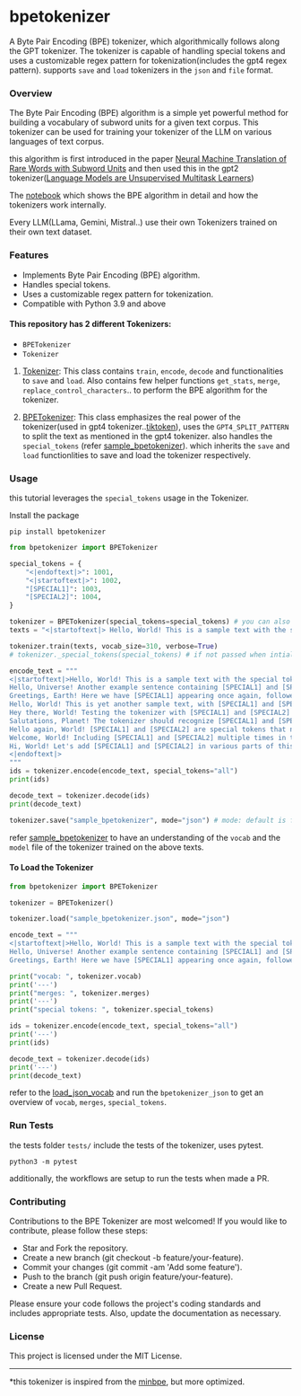 # bpetokenizer

A Byte Pair Encoding (BPE) tokenizer, which algorithmically follows along the GPT tokenizer. The tokenizer is capable of handling special tokens and uses a customizable regex pattern for tokenization(includes the gpt4 regex pattern). supports `save` and `load` tokenizers in the `json` and `file` format.


### Overview

The Byte Pair Encoding (BPE) algorithm is a simple yet powerful method for building a vocabulary of subword units for a given text corpus. This tokenizer can be used for training your tokenizer of the LLM on various languages of text corpus.

this algorithm is first introduced in the paper [Neural Machine Translation of Rare Words with Subword Units](https://arxiv.org/pdf/1508.07909) and then used this in the gpt2 tokenizer([Language Models are Unsupervised Multitask Learners](https://d4mucfpksywv.cloudfront.net/better-language-models/language_models_are_unsupervised_multitask_learners.pdf))

The [notebook](notebooks/tokenization.ipynb) which shows the BPE algorithm in detail and how the tokenizers work internally.

Every LLM(LLama, Gemini, Mistral..) use their own Tokenizers trained on their own text dataset.


### Features

- Implements Byte Pair Encoding (BPE) algorithm.
- Handles special tokens.
- Uses a customizable regex pattern for tokenization.
- Compatible with Python 3.9 and above


#### This repository has 2 different Tokenizers:
- `BPETokenizer`
- `Tokenizer`

1. [Tokenizer](bpetokenizer/base.py): This class contains `train`, `encode`, `decode` and functionalities to `save` and `load`. Also contains few helper functions `get_stats`, `merge`, `replace_control_characters`..  to perform the BPE algorithm for the tokenizer.

2. [BPETokenizer](bpetokenizer/tokenizer.py): This class emphasizes the real power of the tokenizer(used in gpt4 tokenizer..[tiktoken](https://github.com/openai/tiktoken)), uses the `GPT4_SPLIT_PATTERN` to split the text as mentioned in the gpt4 tokenizer. also handles the `special_tokens` (refer [sample_bpetokenizer](sample/bpetokenizer/sample_bpetokenizer.py)). which inherits the `save` and `load` functionlities to save and load the tokenizer respectively.


### Usage

this tutorial leverages the `special_tokens` usage in the Tokenizer.

Install the package

```shell
pip install bpetokenizer
```


```py
from bpetokenizer import BPETokenizer

special_tokens = {
    "<|endoftext|>": 1001,
    "<|startoftext|>": 1002,
    "[SPECIAL1]": 1003,
    "[SPECIAL2]": 1004,
}

tokenizer = BPETokenizer(special_tokens=special_tokens) # you can also use the method _special_tokens to register the special tokens (if not passed when intializing)
texts = "<|startoftext|> Hello, World! This is a sample text with the special tokens [SPECIAL1] and [SPECIAL2] to test the tokenizer.<|endoftext|>"

tokenizer.train(texts, vocab_size=310, verbose=True)
# tokenizer._special_tokens(special_tokens) # if not passed when intialization of the BPETokenizer

encode_text = """
<|startoftext|>Hello, World! This is a sample text with the special tokens [SPECIAL1] and [SPECIAL2] to test the tokenizer.
Hello, Universe! Another example sentence containing [SPECIAL1] and [SPECIAL2], used to ensure tokenizer's robustness.
Greetings, Earth! Here we have [SPECIAL1] appearing once again, followed by [SPECIAL2] in the same sentence.
Hello, World! This is yet another sample text, with [SPECIAL1] and [SPECIAL2] making an appearance.
Hey there, World! Testing the tokenizer with [SPECIAL1] and [SPECIAL2] to see if it handles special tokens properly.
Salutations, Planet! The tokenizer should recognize [SPECIAL1] and [SPECIAL2] in this long string of text.
Hello again, World! [SPECIAL1] and [SPECIAL2] are special tokens that need to be handled correctly by the tokenizer.
Welcome, World! Including [SPECIAL1] and [SPECIAL2] multiple times in this large text to ensure proper encoding.
Hi, World! Let's add [SPECIAL1] and [SPECIAL2] in various parts of this long sentence to test the tokenizer thoroughly.
<|endoftext|>
"""
ids = tokenizer.encode(encode_text, special_tokens="all")
print(ids)

decode_text = tokenizer.decode(ids)
print(decode_text)

tokenizer.save("sample_bpetokenizer", mode="json") # mode: default is file
```

refer [sample_bpetokenizer](sample/bpetokenizer) to have an understanding of the `vocab` and the `model` file of the tokenizer trained on the above texts.


#### To Load the Tokenizer

```py
from bpetokenizer import BPETokenizer

tokenizer = BPETokenizer()

tokenizer.load("sample_bpetokenizer.json", mode="json")

encode_text = """
<|startoftext|>Hello, World! This is a sample text with the special tokens [SPECIAL1] and [SPECIAL2] to test the tokenizer.
Hello, Universe! Another example sentence containing [SPECIAL1] and [SPECIAL2], used to ensure tokenizer's robustness.
Greetings, Earth! Here we have [SPECIAL1] appearing once again, followed by [SPECIAL2] in the same sentence.<|endoftext|>"""

print("vocab: ", tokenizer.vocab)
print('---')
print("merges: ", tokenizer.merges)
print('---')
print("special tokens: ", tokenizer.special_tokens)

ids = tokenizer.encode(encode_text, special_tokens="all")
print('---')
print(ids)

decode_text = tokenizer.decode(ids)
print('---')
print(decode_text)

```
refer to the [load_json_vocab](sample/load_json_vocab/) and run the `bpetokenizer_json` to get an overview of `vocab`, `merges`, `special_tokens`.

### Run Tests

the tests folder `tests/` include the tests of the tokenizer, uses pytest.

```
python3 -m pytest
```

additionally, the workflows are setup to run the tests when made a PR.


### Contributing

Contributions to the BPE Tokenizer are most welcomed! If you would like to contribute, please follow these steps:

- Star and Fork the repository.
- Create a new branch (git checkout -b feature/your-feature).
- Commit your changes (git commit -am 'Add some feature').
- Push to the branch (git push origin feature/your-feature).
- Create a new Pull Request.

Please ensure your code follows the project's coding standards and includes appropriate tests. Also, update the documentation as necessary.


### License

This project is licensed under the MIT License.

----

*this tokenizer is inspired from the [minbpe](https://github.com/karpathy/minbpe), but more optimized.